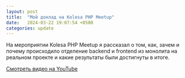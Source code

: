```yaml
---
layout: post
title:  "Мой доклад на Kolesa PHP Meetup"
date:   2024-03-22 19:07:54 +0500
categories: update
---
```


На мероприятии Kolesa PHP Meetup я рассказал о том, как, зачем и почему происходило отделение backend и frontend из монолита на реальном проекте и какие результаты были достигнуты в итоге.

[Смотреть видео на YouTube](https://youtu.be/OFOAm-QOW38)
